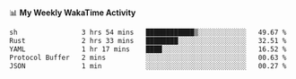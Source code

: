 <!--
**stamp711/stamp711** is a ✨ _special_ ✨ repository because its `README.md` (this file) appears on your GitHub profile.

Here are some ideas to get you started:

- 🔭 I’m currently working on ...
- 🌱 I’m currently learning ...
- 👯 I’m looking to collaborate on ...
- 🤔 I’m looking for help with ...
- 💬 Ask me about ...
- 📫 How to reach me: ...
- 😄 Pronouns: ...
- ⚡ Fun fact: ...
-->

📊 **My Weekly WakaTime Activity**

<!--START_SECTION:waka-->

```txt
sh                3 hrs 54 mins   ████████████▒░░░░░░░░░░░░   49.67 %
Rust              2 hrs 33 mins   ████████░░░░░░░░░░░░░░░░░   32.51 %
YAML              1 hr 17 mins    ████░░░░░░░░░░░░░░░░░░░░░   16.52 %
Protocol Buffer   2 mins          ░░░░░░░░░░░░░░░░░░░░░░░░░   00.63 %
JSON              1 min           ░░░░░░░░░░░░░░░░░░░░░░░░░   00.27 %
```

<!--END_SECTION:waka-->
